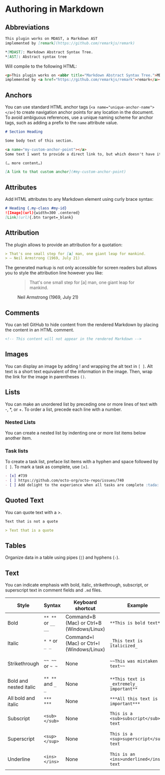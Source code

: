 # Authoring in Markdown

## Abbreviations

```markdown
This plugin works on MDAST, a Markdown AST
implemented by [remark](https://github.com/remarkjs/remark)

*[MDAST]: Markdown Abstract Syntax Tree.
*[AST]: Abstract syntax tree
```

Will compile to the following HTML:

```html
<p>This plugin works on <abbr title="Markdown Abstract Syntax Tree.">MDAST</abbr>, a Markdown <abbr title="Abstract syntax tree">AST</abbr>
implemented by <a href="https://github.com/remarkjs/remark">remark</a></p>
```

## Anchors

You can use standard HTML anchor tags (`<a name="unique-anchor-name"></a>`) to create navigation anchor points for any location in the document. To avoid ambiguous references, use a unique naming scheme for anchor tags, such as adding a prefix to the `name` attribute value.

```markdown
# Section Heading

Some body text of this section.

<a name="my-custom-anchor-point"></a>
Some text I want to provide a direct link to, but which doesn't have its own heading.

(… more content…)

[A link to that custom anchor](#my-custom-anchor-point)
```

## Attributes

Add HTML attributes to any Markdown element using curly brace syntax:

```markdown
# Heading {.my-class #my-id}
![Image](url){width=300 .centered}
[Link](url){.btn target=_blank}
```

## Attribution

The plugin allows to provide an attribution for a quotation:

```markdown
> That's one small step for [a] man, one giant leap for mankind.
> — Neil Armstrong (1969, July 21)
```

The generated markup is not only accessible for screen readers but allows you to style the attribution line however you like:

<figure class="c-blockquote">
  <blockquote>
    <p>
      That's one small step for [a] man, one giant leap for mankind.
    </p>
  </blockquote>
  <figcaption class="c-blockquote__attribution">
    Neil Armstrong (1969, July 21)
  </figcaption>
</figure>

## Comments

You can tell GitHub to hide content from the rendered Markdown by placing the content in an HTML comment.

```markdown
<!-- This content will not appear in the rendered Markdown -->
```

## Images

You can display an image by adding ! and wrapping the alt text in `[ ]`. Alt text is a short text equivalent of the information in the image. Then, wrap the link for the image in parentheses `()`.

## Lists

You can make an unordered list by preceding one or more lines of text with -, *, or +. To order a list, precede each line with a number.

### Nested Lists

You can create a nested list by indenting one or more list items below another item.

### Task lists

To create a task list, preface list items with a hyphen and space followed by `[ ]`. To mark a task as complete, use `[x]`.

```markdown
- [x] #739
- [ ] https://github.com/octo-org/octo-repo/issues/740
- [ ] Add delight to the experience when all tasks are complete :tada:
```

## Quoted Text

You can quote text with a >.

```markdown
Text that is not a quote

> Text that is a quote
```

## Tables

Organize data in a table using pipes (`|`) and hyphens (`-`). 

## Text

You can indicate emphasis with bold, italic, strikethrough, subscript, or superscript text in comment fields and `.md` files.

| Style                  | Syntax             | Keyboard shortcut                         | Example                                  | Output                                   |
| ---------------------- | ------------------ | ----------------------------------------- | ---------------------------------------- | ---------------------------------------- |
| Bold                   | `** **` or `__ __` | Command+B (Mac) or Ctrl+B (Windows/Linux) | `**This is bold text**`                  | **This is bold text**                    |
| Italic                 | `* *` or `_ _`     | Command+I (Mac) or Ctrl+I (Windows/Linux) | `_This text is italicized_`              | *This text is italicized*                |
| Strikethrough          | `~~ ~~` or `~ ~`   | None                                      | `~~This was mistaken text~~`             | ~~This was mistaken text~~               |
| Bold and nested italic | `** **` and `_ _`  | None                                      | `**This text is _extremely_ important**` | **This text is \*extremely\* important** |
| All bold and italic    | `*** ***`          | None                                      | `***All this text is important***`       | ***All this text is important***         |
| Subscript              | `<sub> </sub>`     | None                                      | `This is a <sub>subscript</sub> text`    | This is a subscript text                 |
| Superscript            | `<sup> </sup>`     | None                                      | `This is a <sup>superscript</sup> text`  | This is a superscript text               |
| Underline              | `<ins> </ins>`     | None                                      | `This is an <ins>underlined</ins> text`  | This is an underlined text               |
